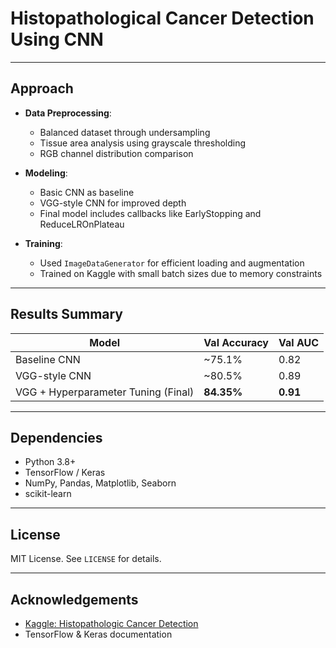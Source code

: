# Histopathological Cancer Detection Using CNN
---

## Approach

- **Data Preprocessing**:
  - Balanced dataset through undersampling
  - Tissue area analysis using grayscale thresholding
  - RGB channel distribution comparison

- **Modeling**:
  - Basic CNN as baseline
  - VGG-style CNN for improved depth
  - Final model includes callbacks like EarlyStopping and ReduceLROnPlateau

- **Training**:
  - Used `ImageDataGenerator` for efficient loading and augmentation
  - Trained on Kaggle with small batch sizes due to memory constraints

---

## Results Summary

| Model                     | Val Accuracy | Val AUC  |
|--------------------------|--------------|----------|
| Baseline CNN             | ~75.1%       | 0.82     |
| VGG-style CNN            | ~80.5%       | 0.89     |
| VGG + Hyperparameter Tuning (Final)  | **84.35%**   | **0.91** |

---

## Dependencies

- Python 3.8+
- TensorFlow / Keras
- NumPy, Pandas, Matplotlib, Seaborn
- scikit-learn


---

## License

MIT License. See `LICENSE` for details.

---

## Acknowledgements

- [Kaggle: Histopathologic Cancer Detection](https://www.kaggle.com/c/histopathologic-cancer-detection)
- TensorFlow & Keras documentation
